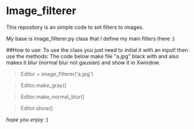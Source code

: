# Image_filterer
This repository is an simple code to set filters to images.

My base is image_filterer.py class that I define my main filters there :)

##How to use:
To use the class you just need to initial it with an input! then use the methods:
The code below make file "a.jpg" black with and also makes it blur (normal blur not gausian) and show it in Xwindow. 
>Editor = image_filterer('a.jpg') 

>Editor.make_gray()

>Editor.make_normal_blur()

>Editor.show()

*hope you enjoy* :)
